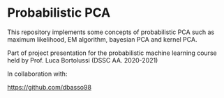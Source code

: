 # Probabilistic PCA

This repository implements some concepts of probabilistic PCA such as maximum likelihood, EM algorithm, bayesian PCA and kernel PCA. 

Part of project presentation for the probabilistic machine learning course held by Prof. Luca Bortolussi (DSSC AA. 2020-2021)

In collaboration with: 

https://github.com/dbasso98
